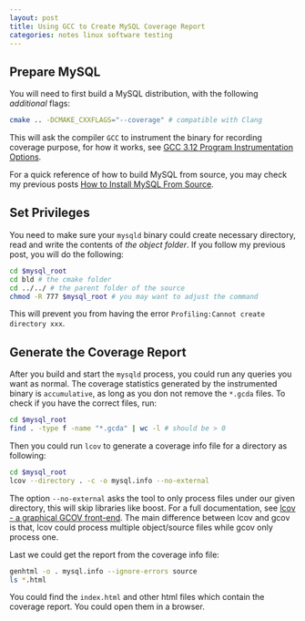 ```yaml
---
layout: post
title: Using GCC to Create MySQL Coverage Report
categories: notes linux software testing
---
```


## Prepare MySQL
You will need to first build a MySQL distribution, with the following *additional* flags:

```` bash
cmake .. -DCMAKE_CXXFLAGS="--coverage" # compatible with Clang
````

This will ask the compiler `GCC` to instrument the binary for recording coverage purpose, for how it works, see [GCC 3.12 Program Instrumentation Options](https://gcc.gnu.org/onlinedocs/gcc/Instrumentation-Options.html#Instrumentation-Options).

For a quick reference of how to build MySQL from source, you may check my previous posts <a href="http://zhangyushao.site/notes/mysql/software/2020/09/19/install-mysql-from-source.html">How to Install MySQL From Source</a>.

## Set Privileges
You need to make sure your `mysqld` binary could create necessary directory, read and write the contents of *the object folder*. If you follow my previous post, you will do the following:

```` bash
cd $mysql_root
cd bld # the cmake folder
cd ../../ # the parent folder of the source
chmod -R 777 $mysql_root # you may want to adjust the command
````

This will prevent you from having the error `Profiling:Cannot create directory xxx`.

## Generate the Coverage Report
After you build and start the `mysqld` process, you could run any queries you want as normal. The coverage statistics generated by the instrumented binary is `accumulative`, as long as you don not remove the `*.gcda` files. To check if you have the correct files, run:

```` bash
cd $mysql_root
find . -type f -name "*.gcda" | wc -l # should be > 0
````

Then you could run `lcov` to generate a coverage info file for a directory as following:

```` bash
cd $mysql_root
lcov --directory . -c -o mysql.info --no-external
````

The option `--no-external` asks the tool to only process files under our given directory, this will skip libraries like boost. For a full documentation, see [lcov - a graphical GCOV front-end](http://ltp.sourceforge.net/coverage/lcov/lcov.1.php). The main difference between lcov and gcov is that, lcov could process multiple object/source files while gcov only process one.

Last we could get the report from the coverage info file:

```` bash
genhtml -o . mysql.info --ignore-errors source
ls *.html
````

You could find the `index.html` and other html files which contain the coverage report. You could open them in a browser.

